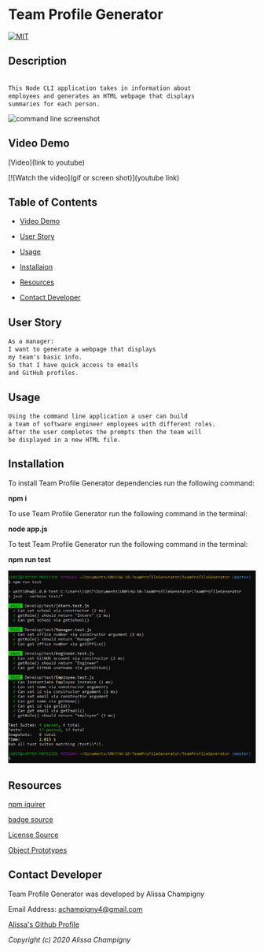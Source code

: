 # Team Profile Generator

[![MIT](https://img.shields.io/badge/License-MIT-green.svg)](https://opensource.org/licenses/MIT)

## Description

```

This Node CLI application takes in information about
employees and generates an HTML webpage that displays
summaries for each person.

```

<img src="" alt="command line screenshot"/>

## Video Demo

[Video](link to youtube)

[![Watch the video](gif or screen shot)](youtube link)

## Table of Contents

* [Video Demo](##Video-Demo)

* [User Story](##User-Story)

* [Usage](##Usage)

* [Installaion](##Installation)

* [Resources](##Resources)

* [Contact Developer](##Contact-Developer)


## User Story

```
As a manager:
I want to generate a webpage that displays
my team's basic info.
So that I have quick access to emails
and GitHub profiles.

```

## Usage

```
Using the command line application a user can build
a team of software engineer employees with different roles.
After the user completes the prompts then the team will
be displayed in a new HTML file.

```

## Installation

To install Team Profile Generator dependencies run the following command: 

**npm i**

To use Team Profile Generator run the following command in the terminal:

**node app.js**

To test Team Profile Generator run the following command in the terminal:

**npm run test**

<img src="https://raw.githubusercontent.com/achampigny4/TeamProfileGenerator/master/assets/testPASS.png" alt="command line test screenshot"/>

## Resources

[npm iquirer](https://www.npmjs.com/package/inquirer)

[badge source](https://gist.github.com/lukas-h/2a5d00690736b4c3a7ba#apache-20-license)

[License Source](https://choosealicense.com/licenses/mit/)

[Object Prototypes](https://developer.mozilla.org/en-US/docs/Learn/JavaScript/Objects/Object_prototypes)

## Contact Developer

Team Profile Generator was developed by Alissa Champigny

Email Address: achampigny4@gmail.com

[Alissa's Github Profile](https://github.com/achampigny4)

*Copyright (c) 2020 Alissa Champigny*


